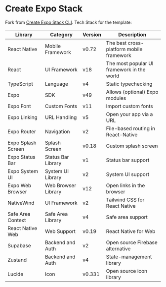 # Create Expo Stack

Fork from [Create Expo Stack CLI](https://github.com/danstepanov/create-expo-stack). Tech Stack for the template:

| Library            | Category            | Version | Description                                    |
| ------------------ | ------------------- | ------- | ---------------------------------------------- |
| React Native       | Mobile Framework    | v0.72   | The best cross-platform mobile framework       |
| React              | UI Framework        | v18     | The most popular UI framework in the world     |
| TypeScript         | Language            | v4      | Static typechecking                            |
| Expo               | SDK                 | v49     | Allows (optional) Expo modules                 |
| Expo Font          | Custom Fonts        | v11     | Import custom fonts                            |
| Expo Linking       | URL Handling        | v5      | Open your app via a URL                        |
| Expo Router        | Navigation          | v2      | File-based routing in React-Native             |
| Expo Splash Screen | Splash Screen       | v0.18   | Custom splash screen                           |
| Expo Status Bar    | Status Bar Library  | v1      | Status bar support                             |
| Expo System UI     | System UI Library   | v2      | System UI support                              |
| Expo Web Browser   | Web Browser Library | v12     | Open links in the browser                      |
| NativeWind         | UI Framework        | v2      | Tailwind CSS for React Native                  |
| Safe Area Context  | Safe Area Library   | v4      | Safe area support                              |
| React Native Web   | Web Support         | v0.19   | React Native for Web                           |
| Supabase           | Backend and Auth    | v2      | Open source Firebase alternative               |
| Zustand            | Backend and Auth    | v4      | State-management library                       |
| Lucide             | Icon                | v0.331  | Open source icon library                       |
